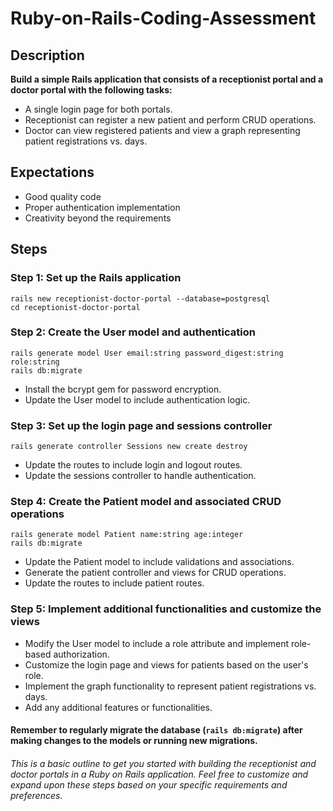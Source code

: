 # Ruby-on-Rails-Coding-Assessment

## Description
<strong>Build a simple Rails application that consists of a receptionist portal and a doctor portal with the following tasks:</strong>
- A single login page for both portals.
- Receptionist can register a new patient and perform CRUD operations.
- Doctor can view registered patients and view a graph representing patient registrations vs. days.
  
## Expectations
- Good quality code
- Proper authentication implementation
- Creativity beyond the requirements

## Steps

### Step 1: Set up the Rails application
```
rails new receptionist-doctor-portal --database=postgresql
cd receptionist-doctor-portal
```
### Step 2: Create the User model and authentication
```
rails generate model User email:string password_digest:string role:string
rails db:migrate
```
- Install the bcrypt gem for password encryption.
- Update the User model to include authentication logic.
### Step 3: Set up the login page and sessions controller
``` 
rails generate controller Sessions new create destroy
 ```
- Update the routes to include login and logout routes.
- Update the sessions controller to handle authentication.
### Step 4: Create the Patient model and associated CRUD operations
```
rails generate model Patient name:string age:integer
rails db:migrate
```
- Update the Patient model to include validations and associations.
- Generate the patient controller and views for CRUD operations.
- Update the routes to include patient routes.
### Step 5: Implement additional functionalities and customize the views
- Modify the User model to include a role attribute and implement role-based authorization.
- Customize the login page and views for patients based on the user's role.
- Implement the graph functionality to represent patient registrations vs. days.
- Add any additional features or functionalities.

#### Remember to regularly migrate the database  (`rails db:migrate`)  after making changes to the models or running new migrations.

###### This is a basic outline to get you started with building the receptionist and doctor portals in a Ruby on Rails application. Feel free to customize and expand upon these steps based on your specific requirements and preferences.
